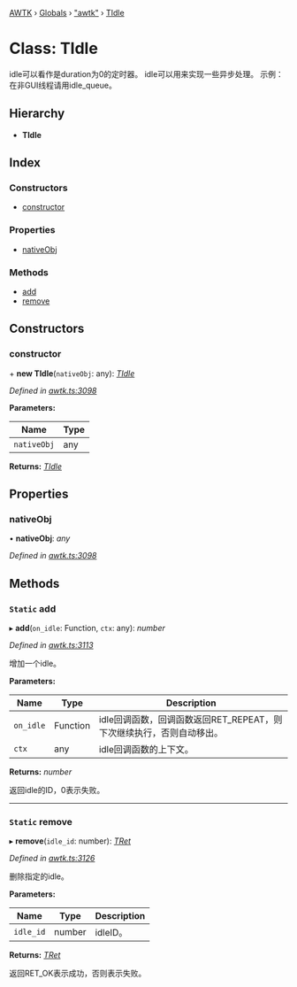 [AWTK](../README.md) › [Globals](../globals.md) › ["awtk"](../modules/_awtk_.md) › [TIdle](_awtk_.tidle.md)

# Class: TIdle

idle可以看作是duration为0的定时器。
idle可以用来实现一些异步处理。
示例：
在非GUI线程请用idle\_queue。

## Hierarchy

* **TIdle**

## Index

### Constructors

* [constructor](_awtk_.tidle.md#constructor)

### Properties

* [nativeObj](_awtk_.tidle.md#nativeobj)

### Methods

* [add](_awtk_.tidle.md#static-add)
* [remove](_awtk_.tidle.md#static-remove)

## Constructors

###  constructor

\+ **new TIdle**(`nativeObj`: any): *[TIdle](_awtk_.tidle.md)*

*Defined in [awtk.ts:3098](https://github.com/zlgopen/awtk-binding/blob/540939e/tools/code_gen/js/output/awtk.ts#L3098)*

**Parameters:**

Name | Type |
------ | ------ |
`nativeObj` | any |

**Returns:** *[TIdle](_awtk_.tidle.md)*

## Properties

###  nativeObj

• **nativeObj**: *any*

*Defined in [awtk.ts:3098](https://github.com/zlgopen/awtk-binding/blob/540939e/tools/code_gen/js/output/awtk.ts#L3098)*

## Methods

### `Static` add

▸ **add**(`on_idle`: Function, `ctx`: any): *number*

*Defined in [awtk.ts:3113](https://github.com/zlgopen/awtk-binding/blob/540939e/tools/code_gen/js/output/awtk.ts#L3113)*

增加一个idle。

**Parameters:**

Name | Type | Description |
------ | ------ | ------ |
`on_idle` | Function | idle回调函数，回调函数返回RET_REPEAT，则下次继续执行，否则自动移出。 |
`ctx` | any | idle回调函数的上下文。  |

**Returns:** *number*

返回idle的ID，0表示失败。

___

### `Static` remove

▸ **remove**(`idle_id`: number): *[TRet](../enums/_awtk_.tret.md)*

*Defined in [awtk.ts:3126](https://github.com/zlgopen/awtk-binding/blob/540939e/tools/code_gen/js/output/awtk.ts#L3126)*

删除指定的idle。

**Parameters:**

Name | Type | Description |
------ | ------ | ------ |
`idle_id` | number | idleID。  |

**Returns:** *[TRet](../enums/_awtk_.tret.md)*

返回RET_OK表示成功，否则表示失败。
